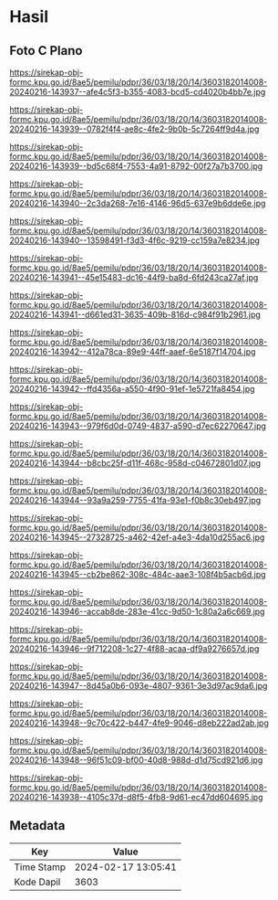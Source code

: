 # Hasil

## Foto C Plano

https://sirekap-obj-formc.kpu.go.id/8ae5/pemilu/pdpr/36/03/18/20/14/3603182014008-20240216-143937--afe4c5f3-b355-4083-bcd5-cd4020b4bb7e.jpg

https://sirekap-obj-formc.kpu.go.id/8ae5/pemilu/pdpr/36/03/18/20/14/3603182014008-20240216-143939--0782f4f4-ae8c-4fe2-9b0b-5c7264ff9d4a.jpg

https://sirekap-obj-formc.kpu.go.id/8ae5/pemilu/pdpr/36/03/18/20/14/3603182014008-20240216-143939--bd5c68f4-7553-4a91-8792-00f27a7b3700.jpg

https://sirekap-obj-formc.kpu.go.id/8ae5/pemilu/pdpr/36/03/18/20/14/3603182014008-20240216-143940--2c3da268-7e16-4146-96d5-637e9b6dde6e.jpg

https://sirekap-obj-formc.kpu.go.id/8ae5/pemilu/pdpr/36/03/18/20/14/3603182014008-20240216-143940--13598491-f3d3-4f6c-9219-cc159a7e8234.jpg

https://sirekap-obj-formc.kpu.go.id/8ae5/pemilu/pdpr/36/03/18/20/14/3603182014008-20240216-143941--45e15483-dc16-44f9-ba8d-6fd243ca27af.jpg

https://sirekap-obj-formc.kpu.go.id/8ae5/pemilu/pdpr/36/03/18/20/14/3603182014008-20240216-143941--d661ed31-3635-409b-816d-c984f91b2961.jpg

https://sirekap-obj-formc.kpu.go.id/8ae5/pemilu/pdpr/36/03/18/20/14/3603182014008-20240216-143942--412a78ca-89e9-44ff-aaef-6e5187f14704.jpg

https://sirekap-obj-formc.kpu.go.id/8ae5/pemilu/pdpr/36/03/18/20/14/3603182014008-20240216-143942--ffd4356a-a550-4f90-91ef-1e5721fa8454.jpg

https://sirekap-obj-formc.kpu.go.id/8ae5/pemilu/pdpr/36/03/18/20/14/3603182014008-20240216-143943--979f6d0d-0749-4837-a590-d7ec62270647.jpg

https://sirekap-obj-formc.kpu.go.id/8ae5/pemilu/pdpr/36/03/18/20/14/3603182014008-20240216-143944--b8cbc25f-d11f-468c-958d-c04672801d07.jpg

https://sirekap-obj-formc.kpu.go.id/8ae5/pemilu/pdpr/36/03/18/20/14/3603182014008-20240216-143944--93a9a259-7755-41fa-93e1-f0b8c30eb497.jpg

https://sirekap-obj-formc.kpu.go.id/8ae5/pemilu/pdpr/36/03/18/20/14/3603182014008-20240216-143945--27328725-a462-42ef-a4e3-4da10d255ac6.jpg

https://sirekap-obj-formc.kpu.go.id/8ae5/pemilu/pdpr/36/03/18/20/14/3603182014008-20240216-143945--cb2be862-308c-484c-aae3-108f4b5acb6d.jpg

https://sirekap-obj-formc.kpu.go.id/8ae5/pemilu/pdpr/36/03/18/20/14/3603182014008-20240216-143946--accab8de-283e-41cc-9d50-1c80a2a6c669.jpg

https://sirekap-obj-formc.kpu.go.id/8ae5/pemilu/pdpr/36/03/18/20/14/3603182014008-20240216-143946--9f712208-1c27-4f88-acaa-df9a9276657d.jpg

https://sirekap-obj-formc.kpu.go.id/8ae5/pemilu/pdpr/36/03/18/20/14/3603182014008-20240216-143947--8d45a0b6-093e-4807-9361-3e3d97ac9da6.jpg

https://sirekap-obj-formc.kpu.go.id/8ae5/pemilu/pdpr/36/03/18/20/14/3603182014008-20240216-143948--9c70c422-b447-4fe9-9046-d8eb222ad2ab.jpg

https://sirekap-obj-formc.kpu.go.id/8ae5/pemilu/pdpr/36/03/18/20/14/3603182014008-20240216-143948--96f51c09-bf00-40d8-988d-d1d75cd921d6.jpg

https://sirekap-obj-formc.kpu.go.id/8ae5/pemilu/pdpr/36/03/18/20/14/3603182014008-20240216-143938--4105c37d-d8f5-4fb8-9d61-ec47dd604695.jpg


## Metadata

| Key        | Value               |
| ---------- | ------------------- |
| Time Stamp | 2024-02-17 13:05:41 |
| Kode Dapil | 3603                |



